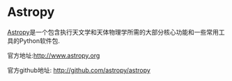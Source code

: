# Astropy 

[Astropy](http://www.astropy.org)是一个包含执行天文学和天体物理学所需的大部分核心功能和一些常用工具的Python软件包.

官方地址:http://www.astropy.org

官方github地址: http://github.com/astropy/astropy
